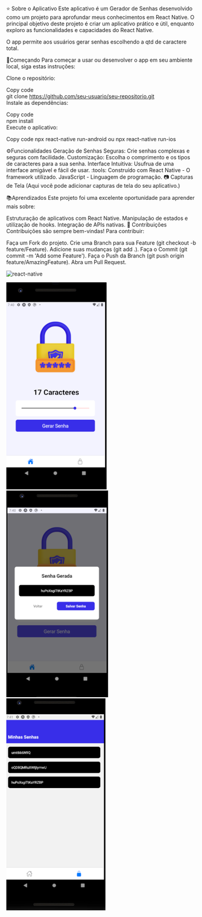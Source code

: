 ⭐ Sobre o Aplicativo
Este aplicativo é um Gerador de Senhas desenvolvido como um projeto para aprofundar meus conhecimentos em React Native. 
O principal objetivo deste projeto é criar um aplicativo prático e útil, enquanto exploro as funcionalidades e capacidades do React Native.

O app permite aos usuários gerar senhas  escolhendo a qtd de caractere total.

 🚀Começando
Para começar a usar ou desenvolver o app em seu ambiente local, siga estas instruções:

 Clone o repositório:


Copy code <br>
git clone https://github.com/seu-usuario/seu-repositorio.git <br>
Instale as dependências:

Copy code <br>
npm install<br>
Execute o aplicativo:

Copy code
npx react-native run-android
 ou
npx react-native run-ios

 ⚙️Funcionalidades
Geração de Senhas Seguras: Crie senhas complexas e seguras com facilidade.
Customização: Escolha o comprimento e os tipos de caracteres para a sua senha.
Interface Intuitiva: Usufrua de uma interface amigável e fácil de usar.
:tools: Construído com
React Native - O framework utilizado.
JavaScript - Linguagem de programação.
📷 Capturas de Tela
(Aqui você pode adicionar capturas de tela do seu aplicativo.)

📚Aprendizados
Este projeto foi uma excelente oportunidade para aprender mais sobre:

Estruturação de aplicativos com React Native.
Manipulação de estados e utilização de hooks.
Integração de APIs nativas.
🔦 Contribuições
Contribuições são sempre bem-vindas! Para contribuir:

Faça um Fork do projeto.
Crie uma Branch para sua Feature (git checkout -b feature/Feature).
Adicione suas mudanças (git add .).
Faça o Commit (git commit -m 'Add some Feature').
Faça o Push da Branch (git push origin feature/AmazingFeature).
Abra um Pull Request.

![react-native](https://img.shields.io/badge/React_Native-20232A?style=for-the-badge&logo=react&logoColor=61DAFB)

![Foto1](./assets/images/Captura%20de%20tela%202024-01-23%20164028.png)
![Foto0](./assets/images/Captura%20de%20tela%202024-01-23%20164059.png)
![Foto2](./assets/images/Captura%20de%20tela%202024-01-23%20164124.png)
